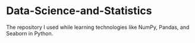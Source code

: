 # Data-Science-and-Statistics
The repository I used while learning technologies like NumPy, Pandas, and Seaborn in Python.
